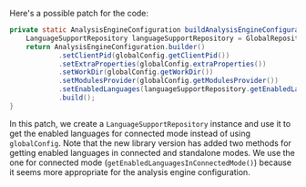 Here's a possible patch for the code:

```java
private static AnalysisEngineConfiguration buildAnalysisEngineConfiguration() {
    LanguageSupportRepository languageSupportRepository = GlobalRepositoryFactory.createGlobalRepository();
    return AnalysisEngineConfiguration.builder()
            .setClientPid(globalConfig.getClientPid())
            .setExtraProperties(globalConfig.extraProperties())
            .setWorkDir(globalConfig.getWorkDir())
            .setModulesProvider(globalConfig.getModulesProvider())
            .setEnabledLanguages(languageSupportRepository.getEnabledLanguagesInConnectedMode())
            .build();
}
```

In this patch, we create a `LanguageSupportRepository` instance and use it to get the enabled languages for connected mode instead of using `globalConfig`. Note that the new library version has added two methods for getting enabled languages in connected and standalone modes. We use the one for connected mode (`getEnabledLanguagesInConnectedMode()`) because it seems more appropriate for the analysis engine configuration.